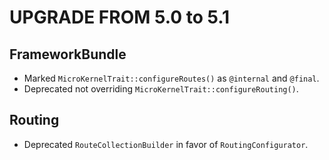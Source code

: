 UPGRADE FROM 5.0 to 5.1
=======================

FrameworkBundle
---------------

 * Marked `MicroKernelTrait::configureRoutes()` as `@internal` and `@final`.
 * Deprecated not overriding `MicroKernelTrait::configureRouting()`.

Routing
-------

 * Deprecated `RouteCollectionBuilder` in favor of `RoutingConfigurator`.
